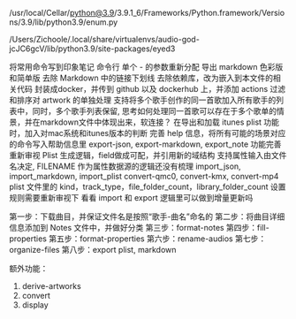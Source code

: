 /usr/local/Cellar/python@3.9/3.9.1_6/Frameworks/Python.framework/Versions/3.9/lib/python3.9/enum.py

/Users/Zichoole/.local/share/virtualenvs/audio-god-jcJC6gcV/lib/python3.9/site-packages/eyed3

将常用命令写到印象笔记
命令行 单个 - 的参数重新分配
导出 markdown 色彩版和简单版
去除 Markdown 中的链接下划线
去除依赖库，改为嵌入到本文件的相关代码
封装成docker，并传到 github 以及 dockerhub 上，并添加 actions
过滤和排序对 artwork 的单独处理
支持将多个歌手创作的同一首歌加入所有歌手的列表中，同时，多个歌手列表保留, 思考如何处理同一首歌可以存在于多个歌单的情景，并在markdown文件中体现出来，软连接？
在导出和加载 itunes plist 功能时，加入对mac系统和itunes版本的判断
完善 help 信息，将所有可能的场景对应的命令写入帮助信息里
export-json, export-markdown, export_note 功能完善
重新审视 Plist 生成逻辑，field做成可配，并引用新的域结构
支持属性输入由文件名决定, FILENAME 作为属性数据源的逻辑还没有梳理
import_json, import_markdown, import_plist
convert-qmc0, convert-kmx, convert-mp4
plist 文件里的 kind，track_type，file_folder_count，library_folder_count 设置规则需要重新审视下
看看 import 和 export 逻辑里可以做到增量更新吗






第一步：下载曲目，并保证文件名是按照“歌手-曲名”命名的
第二步：将曲目详细信息添加到 Notes 文件中，并做好分类
第三步：format-notes
第四步：fill-properties
第五步：format-properties
第六步：rename-audios
第七步：organize-files
第八步：export plist, markdown



额外功能：
1. derive-artworks
2. convert
3. display
